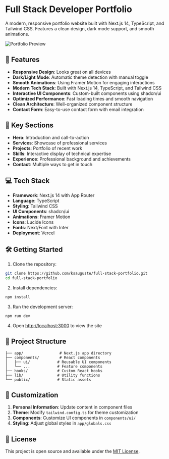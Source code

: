 # Full Stack Developer Portfolio

A modern, responsive portfolio website built with Next.js 14, TypeScript, and Tailwind CSS. Features a clean design, dark mode support, and smooth animations.

![Portfolio Preview](public/preview.png)

## 🌟 Features

- **Responsive Design**: Looks great on all devices
- **Dark/Light Mode**: Automatic theme detection with manual toggle
- **Smooth Animations**: Using Framer Motion for engaging interactions
- **Modern Tech Stack**: Built with Next.js 14, TypeScript, and Tailwind CSS
- **Interactive UI Components**: Custom-built components using shadcn/ui
- **Optimized Performance**: Fast loading times and smooth navigation
- **Clean Architecture**: Well-organized component structure
- **Contact Form**: Easy-to-use contact form with email integration

## 🚀 Key Sections

- **Hero**: Introduction and call-to-action
- **Services**: Showcase of professional services
- **Projects**: Portfolio of recent work
- **Skills**: Interactive display of technical expertise
- **Experience**: Professional background and achievements
- **Contact**: Multiple ways to get in touch

## 💻 Tech Stack

- **Framework**: Next.js 14 with App Router
- **Language**: TypeScript
- **Styling**: Tailwind CSS
- **UI Components**: shadcn/ui
- **Animations**: Framer Motion
- **Icons**: Lucide Icons
- **Fonts**: Next/Font with Inter
- **Deployment**: Vercel

## 🛠️ Getting Started

1. Clone the repository:
```bash
git clone https://github.com/ksauguste/full-stack-portfolio.git
cd full-stack-portfolio
```

2. Install dependencies:
```bash
npm install
```

3. Run the development server:
```bash
npm run dev
```

4. Open [http://localhost:3000](http://localhost:3000) to view the site

## 📁 Project Structure

```
├── app/                # Next.js app directory
├── components/         # React components
│   ├── ui/            # Reusable UI components
│   └── ...            # Feature components
├── hooks/             # Custom React hooks
├── lib/               # Utility functions
└── public/            # Static assets
```

## 🔧 Customization

1. **Personal Information**: Update content in component files
2. **Theme**: Modify `tailwind.config.ts` for theme customization
3. **Components**: Customize UI components in `components/ui/`
4. **Styling**: Adjust global styles in `app/globals.css`

## 📝 License

This project is open source and available under the [MIT License](LICENSE).
